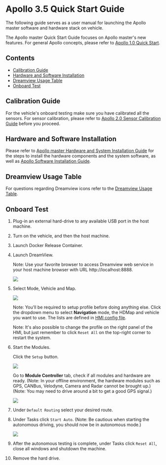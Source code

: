 # Apollo 3.5 Quick Start Guide

The following guide serves as a user manual for launching the Apollo master
software and hardware stack on vehicle.

The Apollo master Quick Start Guide focuses on Apollo master's new features. For general Apollo concepts, please refer to
[Apollo 1.0 Quick Start](https://github.com/ApolloAuto/apollo/blob/master/docs/quickstart/apollo_1_0_quick_start.md).

## Contents

- [Calibration Guide](#calibration-guide)
- [Hardware and Software Installation](#hardware-and-software-installation)
- [Dreamview Usage Table](#dreamview-usage-table)
- [Onboard Test](#onboard-test)

## Calibration Guide

For the vehicle's onboard testing make sure you have calibrated all the sensors. For
sensor calibration, please refer to
[Apollo 2.0 Sensor Calibration Guide](apollo_2_0_sensor_calibration_guide.md)
before you proceed.

## Hardware and Software Installation

Please refer to
[Apollo master Hardware and System Installation Guide](apollo_master_hardware_system_installation_guide.md)
for the steps to install the hardware components and the system software, as well as
[Apollo Software Installation Guide](apollo_software_installation_guide.md).

## Dreamview Usage Table

For questions regarding Dreamview icons refer to the
[Dreamview Usage Table](https://github.com/ApolloAuto/apollo/blob/master/docs/specs/dreamview_usage_table.md).

## Onboard Test

1. Plug-in an external hard-drive to any available USB port in the host machine. 

2. Turn on the vehicle, and then the host machine.

3. Launch Docker Release Container.

4. Launch DreamView.

   Note\: Use your favorite browser to access Dreamview web service in your host
   machine browser with URL http://localhost:8888.

   ![](images/dreamview_2_5.png)

5. Select Mode, Vehicle and Map.

   ![](images/dreamview_2_5_setup_profile.png)

   Note\: You'll be required to setup profile before doing anything else. Click
   the dropdown menu to select **Navigation** mode, the HDMap and vehicle you
   want to use. The lists are defined in
   [HMI config file](https://raw.githubusercontent.com/ApolloAuto/apollo/master/modules/dreamview/conf/hmi.conf).

   Note\: It's also possible to change the profile on the right panel of the
   HMI, but just remember to click `Reset All` on the top-right corner to
   restart the system.

6. Start the Modules.

   Click the `Setup` button.

   ![](images/dreamview_2_5_setup.png)

   Go to **Module Controller** tab, check if all modules and hardware are ready.
   (Note\: In your offline environment, the hardware modules such as GPS,
   CANBus, Velodyne, Camera and Radar cannot be brought up.)
   (Note\: You may need to drive around a bit to get a good GPS signal.)

   ![](images/dreamview_2_5_module_controller.png)

7. Under `Default Routing` select your desired route.

8. Under Tasks click `Start Auto`. (Note: Be cautious when starting the autonomous
   driving, you should now be in autonomous mode.)

   ![](images/dreamview_2_5_start_auto.png)

9. After the autonomous testing is complete, under Tasks click `Reset All`, close all
   windows and shutdown the machine. 

10. Remove the hard drive.
